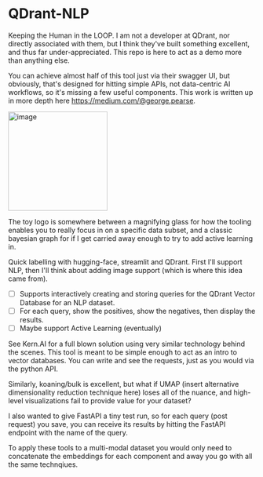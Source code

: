 # QDrant-NLP
Keeping the Human in the LOOP. I am not a developer at QDrant, nor directly associated with them, but I think they've built something excellent, and thus far under-appreciated. This repo is here to act as a demo more than anything else.

You can achieve almost half of this tool just via their swagger UI, but obviously, that's designed for hitting simple APIs, not data-centric AI workflows, so it's missing a few useful components. This work is written up in more depth here https://medium.com/@george.pearse.
 
<img width="202" alt="image" src="https://user-images.githubusercontent.com/47161914/186397107-5706db97-6404-40fd-8ce1-b42bb83249c2.png">

The toy logo is somewhere between a magnifying glass for how the tooling enables you to really focus in on a specific data subset, and a classic bayesian graph for if I get carried away enough to try to add active learning in. 

Quick labelling with hugging-face, streamlit and QDrant. First I'll support NLP, then I'll think about adding image support (which is where this idea came from).

- [ ] Supports interactively creating and storing queries for the QDrant Vector Database for an NLP dataset.
- [ ] For each query, show the positives, show the negatives, then display the results.
- [ ] Maybe support Active Learning (eventually) 

See Kern.AI for a full blown solution using very similar technology behind the scenes. This tool is meant to be simple enough to act as an intro to vector databases. You can write and see the requests, just as you would via the python API. 

Similarly, koaning/bulk is excellent, but what if UMAP (insert alternative dimensionality reduction technique here) loses all of the nuance, and high-level visualizations fail to provide value for your dataset? 

I also wanted to give FastAPI a tiny test run, so for each query (post request) you save, you can receive its results by hitting the FastAPI endpoint with the name of the query.

To apply these tools to a multi-modal dataset you would only need to concatenate the embeddings for each component and away you go with all the same technqiues. 
